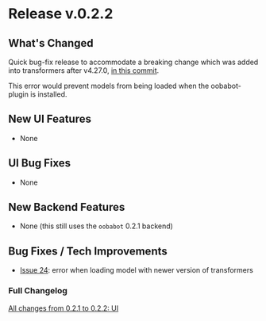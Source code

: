 
# Release v.0.2.2

## What's Changed

Quick bug-fix release to accommodate a breaking change which was added into
transformers after v4.27.0, [in this commit](https://github.com/huggingface/transformers/commit/c7f3abc257af9dfb6006a76f2b09b48355322d4d).

This error would prevent models from being loaded when the oobabot-plugin
is installed.

## New UI Features

* None

## UI Bug Fixes

* None

## New Backend Features

* None (this still uses the `oobabot` 0.2.1 backend)

## Bug Fixes / Tech Improvements

* [Issue 24](https://github.com/chrisrude/oobabot-plugin/issues/24): error when loading model with newer version of transformers

### Full Changelog

[All changes from 0.2.1 to 0.2.2: UI](https://github.com/chrisrude/oobabot-plugin/compare/v0.2.1...v0.2.2)
